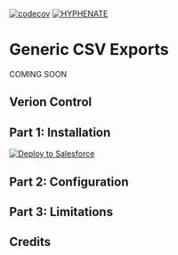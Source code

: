 [![codecov](https://codecov.io/gh/HYPHENATE/GenericCSVExports/branch/master/graph/badge.svg)](https://codecov.io/gh/HYPHENATE/GenericCSVExports)
[![HYPHENATE](https://circleci.com/gh/HYPHENATE/GenericCSVExports.svg?style=svg&&circle-token=297c83f424a06b21dc3b4fa042318223464f67d7)](https://circleci.com/gh/HYPHENATE/GenericCSVExports)

# Generic CSV Exports
COMING SOON

## Verion Control

## Part 1: Installation

<a href="https://githubsfdeploy.herokuapp.com?owner=HYPHENATE&repo=GenericCSVExport">
  <img alt="Deploy to Salesforce"
       src="https://raw.githubusercontent.com/afawcett/githubsfdeploy/master/deploy.png">
</a>

## Part 2: Configuration

## Part 3: Limitations

## Credits


